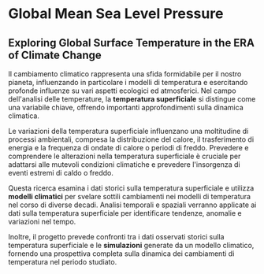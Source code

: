 # Global Mean Sea Level Pressure

## Exploring Global Surface Temperature in the ERA of Climate Change

Il cambiamento climatico rappresenta una sfida formidabile per il nostro pianeta, influenzando in particolare i modelli di temperatura e esercitando profonde influenze su vari aspetti ecologici ed atmosferici. Nel campo dell'analisi delle temperature, la **temperatura superficiale** si distingue come una variabile chiave, offrendo importanti approfondimenti sulla dinamica climatica. 

Le variazioni della temperatura superficiale influenzano una moltitudine di processi ambientali, compresa la distribuzione del calore, il trasferimento di energia e la frequenza di ondate di calore o periodi di freddo. Prevedere e comprendere le alterazioni nella temperatura superficiale è cruciale per adattarsi alle mutevoli condizioni climatiche e prevedere l'insorgenza di eventi estremi di caldo o freddo.

Questa ricerca esamina i dati storici sulla temperatura superficiale e utilizza **modelli climatici** per svelare sottili cambiamenti nei modelli di temperatura nel corso di diverse decadi. Analisi temporali e spaziali verranno applicate ai dati sulla temperatura superficiale per identificare tendenze, anomalie e variazioni nel tempo. 

Inoltre, il progetto prevede confronti tra i dati osservati storici sulla temperatura superficiale e le **simulazioni** generate da un modello climatico, fornendo una prospettiva completa sulla dinamica dei cambiamenti di temperatura nel periodo studiato.
